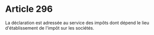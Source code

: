 # Article 296

La déclaration est adressée au service des impôts dont dépend le lieu d'établissement de l'impôt sur les sociétés.

